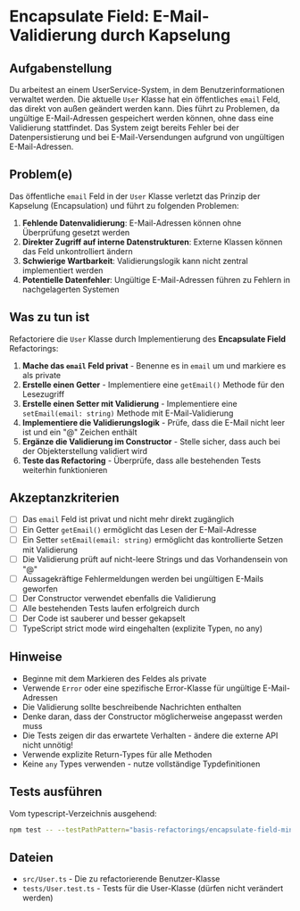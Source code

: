 # Encapsulate Field: E-Mail-Validierung durch Kapselung

## Aufgabenstellung

Du arbeitest an einem UserService-System, in dem Benutzerinformationen verwaltet werden. Die aktuelle `User` Klasse hat ein öffentliches `email` Feld, das direkt von außen geändert werden kann. Dies führt zu Problemen, da ungültige E-Mail-Adressen gespeichert werden können, ohne dass eine Validierung stattfindet. Das System zeigt bereits Fehler bei der Datenpersistierung und bei E-Mail-Versendungen aufgrund von ungültigen E-Mail-Adressen.

## Problem(e)

Das öffentliche `email` Feld in der `User` Klasse verletzt das Prinzip der Kapselung (Encapsulation) und führt zu folgenden Problemen:

1. **Fehlende Datenvalidierung**: E-Mail-Adressen können ohne Überprüfung gesetzt werden
2. **Direkter Zugriff auf interne Datenstrukturen**: Externe Klassen können das Feld unkontrolliert ändern
3. **Schwierige Wartbarkeit**: Validierungslogik kann nicht zentral implementiert werden
4. **Potentielle Datenfehler**: Ungültige E-Mail-Adressen führen zu Fehlern in nachgelagerten Systemen

## Was zu tun ist

Refactoriere die `User` Klasse durch Implementierung des **Encapsulate Field** Refactorings:

1. **Mache das `email` Feld privat** - Benenne es in `email` um und markiere es als private
2. **Erstelle einen Getter** - Implementiere eine `getEmail()` Methode für den Lesezugriff
3. **Erstelle einen Setter mit Validierung** - Implementiere eine `setEmail(email: string)` Methode mit E-Mail-Validierung
4. **Implementiere die Validierungslogik** - Prüfe, dass die E-Mail nicht leer ist und ein "@" Zeichen enthält
5. **Ergänze die Validierung im Constructor** - Stelle sicher, dass auch bei der Objekterstellung validiert wird
6. **Teste das Refactoring** - Überprüfe, dass alle bestehenden Tests weiterhin funktionieren

## Akzeptanzkriterien

- [ ] Das `email` Feld ist privat und nicht mehr direkt zugänglich
- [ ] Ein Getter `getEmail()` ermöglicht das Lesen der E-Mail-Adresse
- [ ] Ein Setter `setEmail(email: string)` ermöglicht das kontrollierte Setzen mit Validierung
- [ ] Die Validierung prüft auf nicht-leere Strings und das Vorhandensein von "@"
- [ ] Aussagekräftige Fehlermeldungen werden bei ungültigen E-Mails geworfen
- [ ] Der Constructor verwendet ebenfalls die Validierung
- [ ] Alle bestehenden Tests laufen erfolgreich durch
- [ ] Der Code ist sauberer und besser gekapselt
- [ ] TypeScript strict mode wird eingehalten (explizite Typen, no any)

## Hinweise

- Beginne mit dem Markieren des Feldes als private
- Verwende `Error` oder eine spezifische Error-Klasse für ungültige E-Mail-Adressen
- Die Validierung sollte beschreibende Nachrichten enthalten
- Denke daran, dass der Constructor möglicherweise angepasst werden muss
- Die Tests zeigen dir das erwartete Verhalten - ändere die externe API nicht unnötig!
- Verwende explizite Return-Types für alle Methoden
- Keine `any` Types verwenden - nutze vollständige Typdefinitionen

## Tests ausführen

Vom typescript-Verzeichnis ausgehend:

```bash
npm test -- --testPathPattern="basis-refactorings/encapsulate-field-mini"
```

## Dateien

- `src/User.ts` - Die zu refactorierende Benutzer-Klasse
- `tests/User.test.ts` - Tests für die User-Klasse (dürfen nicht verändert werden)
